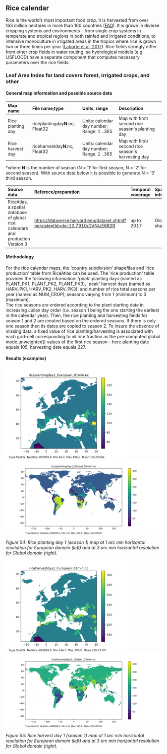 ## Rice calendar

Rice is the world’s most important food crop. It is harvested from over 163 million hectares in more than 100 countries ([FAO](http://www.fao.org/faostat/en/#home)). It is grown in diverse cropping systems and environments - from single crop systems in temperate and tropical regions in both rainfed and irrigated conditions, to intensive monoculture in irrigated areas in the tropics where rice is grown two or three times per year ([Laborte et al, 2017](https://www.ncbi.nlm.nih.gov/pmc/articles/PMC5448352/)). Rice fields strongly differ from other crop fields in water routing, so hydrological models (e.g. LISFLOOD) have a separate component that computes necessary parameters over the rice fields.
 
### Leaf Area Index for land covers forest, irrigated crops, and other

#### General map information and possible source data

| Map name | File name;type | Units, range | Description |
| :---| :--- | :--- | :--- |
| Rice planting day        |  riceplantingday**N**.nc; Float32          | Units: calendar day number; Range: 1 ..365         |Map with first/ second rice season's planting day |
| Rice harvest day  | riceharvestday**N**.nc; Float32       | Units: calendar day number; Range: 1 ..365     |Map with first/ second rice season's harvesting day|
*where **N** is the number of season (N = ’1’ for first season, N = ’2’ for second season). With source data below it is possible to generate N = ’3’ third season.

| Source data| Referece/preparation | Temporal coverage | Spatial information |
| :---| :--- | :--- | :--- |
|RiceAtlas, a spatial database of global rice calendars and production Version 3 |https://dataverse.harvard.edu/dataset.xhtml?persistentId=doi:10.7910/DVN/JE6R2R| up to 2017 | Global, shapefiles|
#### Methodology

For the rice calendar maps, the ‘country subdivision’ shapefiles and 'rice production' table from RiceAtlas can be used. The 'rice production' table provides the following information: 'peak' planting days (named as PLANT_PK1, PLANT_PK2, PLANT_PK3), 'peak' harvest days (named as HARV_PK1, HARV_PK2, HARV_PK3), and number of rice total seasons per year (named as NUM_CROP), seasons varying from 1 (minimum) to 3 (maximum).<br/>
The rice seasons are ordered according to the plant starting date in increasing Julian day order (i.e. season 1 being the one starting the earliest in the calendar year).
Then, the rice planting and harvesting fields for season 1 and 2 are created based on the ordered seasons. If there is only one season then its dates are copied to season 2. To insure the absence of missing data, a fixed value of rice planting/harvesting is associated with each grid-cell corresponding to nil rice fraction as the pre-computed global mode.unweighted() values of the first rice season – here planting date equals 105, harvesting date equals 227.<br/>

#### Results (examples)



<p float="left">
  <img src="../media/Static-Maps/riceplantingday1_European_01min.png" width="394" />
  <img src="../media/Static-Maps/riceplantingday1_Global_03min.png" width="611" /> 
</p>

*Figure 54: Rice planting day 1 (season 1) map at 1 arc min horizontal resolution for European domain (left) and at 3 arc min horizontal resolution for Global domain (right).*


<p float="centre">
  <img src="../media/Static-Maps/riceharvestday1_European_01min.png" width="394" />
  <img src="../media/Static-Maps/riceharvestday1_Global_03min.png" width="611" /> 
</p>

*Figure 55: Rice harvest day 1 (season 1) map at 1 arc min horizontal resolution for European domain (left) and at 3 arc min horizontal resolution for Global domain (right).*
